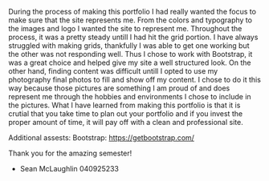 During the process of making this portfolio I had really wanted the focus to make sure that the site represents me. From the colors and typography to the images and logo I wanted the site to 
represent me. Throughout the process, it was a pretty steady untill I had hit the grid portion. I have always struggled with making grids, thankfully I was able to get one working but the other was not responding well. Thus I chose to work with Bootstrap, it was a great choice and helped give my site a well structured look. On the other hand, finding content was difficult untill I opted to use my photography final photos to fill and show off my content. I chose to do it this way because those pictures are something I am proud of and does represent me through the hobbies and environments I chose to include in the pictures. What I have learned from making this portfolio is that it is crutial that you take time to plan out your portfolio and if you invest the proper amount of time, it will pay off with a clean and professional site. 

Additional assests: 
Bootstrap: https://getbootstrap.com/

Thank you for the amazing semester!

 - Sean McLaughlin
 040925233